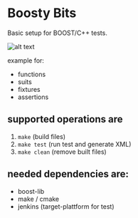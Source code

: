 # Boosty Bits

Basic setup for BOOST/C++ tests. 

[image]: https://matlab1.com/wp-content/uploads/2017/10/boost.png "boost-banner"
![alt text][image]

 example for:
 * functions
 * suits
 * fixtures 
 * assertions
 
 ## supported operations are
 1. `make` (build files)
 2. `make test` (run test and generate XML)
 3. `make clean` (remove built files)

## needed dependencies are:
* boost-lib
* make / cmake
* jenkins (target-plattform for test)
